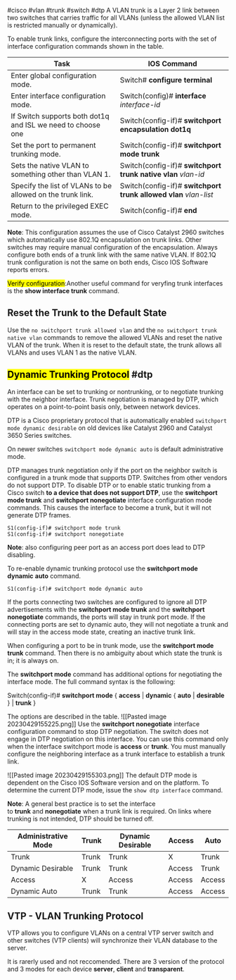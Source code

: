 #cisco #vlan #trunk #switch #dtp
A VLAN trunk is a Layer 2 link between two switches that carries traffic for all VLANs (unless the allowed VLAN list is restricted manually or dynamically).

To enable trunk links, configure the interconnecting ports with the set of interface configuration commands shown in the table.

| **Task** | **IOS Command** |
| --- | --- |
| Enter global configuration mode. | Switch# **configure terminal** |
| Enter interface configuration mode. | Switch(config)# **interface** _interface-id_ |
| If Switch supports both dot1q and ISL we need to choose one | Switch(config-if)# **switchport encapsulation dot1q** |
| Set the port to permanent trunking mode. | Switch(config-if)# **switchport mode trunk** |
| Sets the native VLAN to something other than VLAN 1. | Switch(config-if)# **switchport trunk native vlan** _vlan-id_ |
| Specify the list of VLANs to be allowed on the trunk link. | Switch(config-if)# **switchport trunk allowed vlan** _vlan-list_ |
| Return to the privileged EXEC mode. | Switch(config-if)# **end** |

**Note**: This configuration assumes the use of Cisco Catalyst 2960 switches which automatically use 802.1Q encapsulation on trunk links. Other switches may require manual configuration of the encapsulation. Always configure both ends of a trunk link with the same native VLAN. If 802.1Q trunk configuration is not the same on both ends, Cisco IOS Software reports errors.

<mark>Verify configuration</mark>:Another useful command for veryfing trunk interfaces is the **show interface trunk** command.

## Reset the Trunk to the Default State

Use the `no switchport trunk allowed vlan` and the `no switchport trunk native vlan` commands to remove the allowed VLANs and reset the native VLAN of the trunk. When it is reset to the default state, the trunk allows all VLANs and uses VLAN 1 as the native VLAN.

## <mark>Dynamic Trunking Protocol</mark> #dtp

An interface can be set to trunking or nontrunking, or to negotiate trunking with the neighbor interface. Trunk negotiation is managed by DTP, which operates on a point-to-point basis only, between network devices.

DTP is a Cisco proprietary protocol that is automatically enabled `switchport mode dynamic desirable` on old devices like Catalyst 2960 and Catalyst 3650 Series switches.

On newer switches `switchport mode dynamic auto` is default administrative mode. 

DTP manages trunk negotiation only if the port on the neighbor switch is configured in a trunk mode that supports DTP. Switches from other vendors do not support DTP.
To disable DTP or to enable static trunking from a Cisco switch **to a device that does not support DTP**, use the **switchport mode trunk** and **switchport nonegotiate** interface configuration mode commands. This causes the interface to become a trunk, but it will not generate DTP frames.

```
S1(config-if)# switchport mode trunk
S1(config-if)# switchport nonegotiate
```

**Note**: also configuring peer port as an access port does lead to DTP disabling.

To re-enable dynamic trunking protocol use the **switchport mode dynamic** **auto** command.

```
S1(config-if)# switchport mode dynamic auto
```

If the ports connecting two switches are configured to ignore all DTP advertisements with the **switchport mode trunk** and the **switchport nonegotiate** commands, the ports will stay in trunk port mode. If the connecting ports are set to dynamic auto, they will not negotiate a trunk and will stay in the access mode state, creating an inactive trunk link.

When configuring a port to be in trunk mode, use the **switchport mode trunk** command. Then there is no ambiguity about which state the trunk is in; it is always on.

The **switchport mode** command has additional options for negotiating the interface mode. The full command syntax is the following:

Switch(config-if)# **switchport mode** { **access** | **dynamic** { **auto** | **desirable** } | **trunk** }

The options are described in the table.
![[Pasted image 20230429155225.png]]
Use the **switchport nonegotiate** interface configuration command to stop DTP negotiation. The switch does not engage in DTP negotiation on this interface. You can use this command only when the interface switchport mode is **access** or **trunk**. You must manually configure the neighboring interface as a trunk interface to establish a trunk link.

![[Pasted image 20230429155303.png]]
The default DTP mode is dependent on the Cisco IOS Software version and on the 
platform. To determine the current DTP mode, issue the `show dtp interface` command.

**Note**: A general best practice is to set the interface to **trunk** and **nonegotiate** when a trunk link is required. On links where trunking is not intended, DTP should be turned off.


| Administrative Mode | Trunk | Dynamic Desirable | Access | Auto |
| --- | --- | --- | --- | --- |
| Trunk | Trunk | Trunk | X | Trunk |
| Dynamic Desirable | Trunk | Trunk | Access | Trunk |
| Access | X | Access | Access | Access |
| Dynamic Auto | Trunk | Trunk | Access | Access |


## VTP - VLAN Trunking Protocol
VTP allows you to configure VLANs on a central VTP server switch and other switches (VTP clients) will synchronize their VLAN database to the server.

It is rarerly used and not reccomended. There are 3 version of the protocol and 3 modes for each device **server**, **client** and **transparent**.

